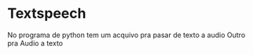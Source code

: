 # Textspeech
No programa de python tem um acquivo pra  pasar de texto a audio 
Outro pra Audio a texto 
